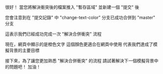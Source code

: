 很好！
當您將解決衝突後的檔案推入 "暫存區域" 
並新建一個 "提交" 後

您會注意到在 "提交記錄" 中
"change-text-color" 分支已成功合併到 "master" 分支

這表示我們已經成功完成一次 "解決合併衝突" 流程

現在，網頁中顯示的是橙色文字
這個顏色更適合在網頁中使用
代表我們達成了模擬背景的主要目標

接下來，為了讓您更加熟悉 "解決合併衝突" 的流程
請試著解決下一個模擬背景中的問題吧！
加油！